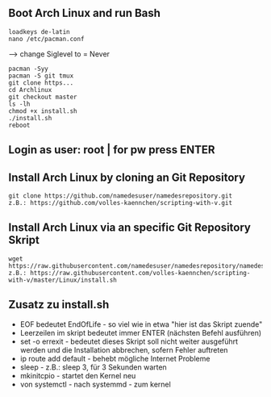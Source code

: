 ## Boot Arch Linux and run Bash

    loadkeys de-latin
    nano /etc/pacman.conf 
--> change Siglevel to = Never

    pacman -Syy
    pacman -S git tmux 
    git clone https...
    cd Archlinux
    git checkout master
    ls -lh
    chmod +x install.sh
    ./install.sh
    reboot
    
## Login as user: root | for pw press ENTER

## Install Arch Linux by cloning an Git Repository

    git clone https://github.com/namedesuser/namedesrepository.git    
    z.B.: https://github.com/volles-kaennchen/scripting-with-v.git

## Install Arch Linux via an specific Git Repository Skript

    wget https://raw.githubusercontent.com/namedesuser/namedesrepository/namedesbranch/namederdatei  
    z.B.: https://raw.githubusercontent.com/volles-kaennchen/scripting-with-v/master/Linux/install.sh


## Zusatz zu install.sh 
* EOF bedeutet EndOfLife - so viel wie in etwa "hier ist das Skript zuende"
* Leerzeilen im skript bedeutet immer ENTER (nächsten Befehl ausführen)
* set -o errexit - bedeutet dieses Skript soll nicht weiter ausgeführt werden und die Installation abbrechen, sofern Fehler auftreten
* ip route add default - behebt mögliche Internet Probleme
* sleep - z.B.: sleep 3, für 3 Sekunden warten
* mkinitcpio - startet den Kernel neu
* von systemctl - nach systemmd - zum kernel


